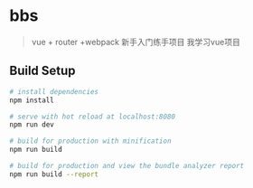 # bbs

> vue + router +webpack
> 新手入门练手项目
> 我学习vue项目 

## Build Setup

``` bash
# install dependencies
npm install

# serve with hot reload at localhost:8080
npm run dev

# build for production with minification
npm run build

# build for production and view the bundle analyzer report
npm run build --report
```

